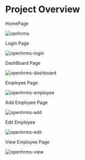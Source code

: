 <h1>Project Overview</h1>
<p>HomePage</p>

![opnhrms](https://github.com/user-attachments/assets/b4a18a3e-0534-49b0-a6ed-0cecbf0c5242)
<p>Login Page</p>

![openhrms-login](https://github.com/user-attachments/assets/057a854c-915a-423a-9592-f72848877ff9)
<p>DashBoard Page</p>

![openhrms-dashboard](https://github.com/user-attachments/assets/3b75fac7-6799-4db0-ab65-4588d81e7860)
<p>Employee Page</p>

![openhrms-employee](https://github.com/user-attachments/assets/22e0b2c6-36e0-4658-a7df-2e1fb59d66a5)
<p>Add Employee Page</p>

![openhrms-add](https://github.com/user-attachments/assets/ff1a3d1d-6478-4fab-91fd-5c579c003dbf)
<p>Edit Employee</p>

![openhrms-edit](https://github.com/user-attachments/assets/0a2070c9-0202-43f0-be73-70be9eb7b524)
<p>View Employee Page</p>

![openhrms-view](https://github.com/user-attachments/assets/cec43fab-e779-46b8-a614-925578770b91)

